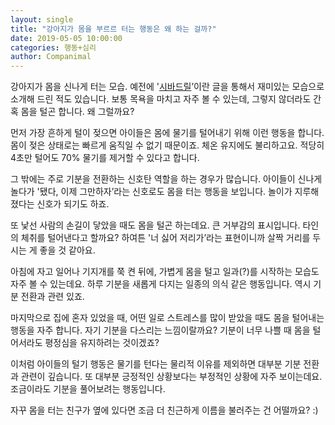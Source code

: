 ```yaml
---
layout: single
title: "강아지가 몸을 부르르 터는 행동은 왜 하는 걸까?"
date: 2019-05-05 10:00:00
categories: 행동+심리
author: Companimal
---
```


강아지가 몸을 신나게 터는 모습. 예전에 '[시바드릴](https://story.holapet.com/16346)’이란 글을 통해서 재미있는 모습으로 소개해 드린 적도 있습니다. 보통 목욕을 마치고 자주 볼 수 있는데, 그렇지 않더라도 간혹 몸을 털곤 합니다. 왜 그럴까요?

먼저 가장 흔하게 털이 젖으면 아이들은 몸에 물기를 털어내기 위해 이런 행동을 합니다. 몸이 젖은 상태로는 빠르게 움직일 수 없기 때문이죠. 체온 유지에도 불리하고요. 적당히 4초만 털어도 70% 물기를 제거할 수 있다고 합니다.

그 밖에는 주로 기분을 전환하는 신호탄 역할을 하는 경우가 많습니다. 아이들이 신나게 놀다가 '됐다, 이제 그만하자’라는 신호로도 몸을 터는 행동을 보입니다. 놀이가 지루해졌다는 신호가 되기도 하죠.

또 낯선 사람의 손길이 닿았을 때도 몸을 털곤 하는데요. 큰 거부감의 표시입니다. 타인의 체취를 털어낸다고 할까요? 하여튼 '너 싫어 저리가’라는 표현이니까 살짝 거리를 두시는 게 좋을 것 같아요.

아침에 자고 일어나 기지개를 쭉 켠 뒤에, 가볍게 몸을 털고 일과(?)를 시작하는 모습도 자주 볼 수 있는데요. 하루 기분을 새롭게 다지는 일종의 의식 같은 행동입니다. 역시 기분 전환과 관련 있죠.

마지막으로 집에 혼자 있었을 때, 어떤 일로 스트레스를 많이 받았을 때도 몸을 털어내는 행동을 자주 합니다. 자기 기분을 다스리는 느낌이랄까요? 기분이 너무 나쁠 때 몸을 털어서라도 평정심을 유지하려는 것이겠죠?

이처럼 아이들의 털기 행동은 물기를 턴다는 물리적 이유를 제외하면 대부분 기분 전환과 관련이 깊습니다. 또 대부분 긍정적인 상황보다는 부정적인 상황에 자주 보이는데요. 조금이라도 기분을 풀어보려는 행동입니다.

자꾸 몸을 터는 친구가 옆에 있다면 조금 더 친근하게 이름을 불러주는 건 어떨까요? :)
